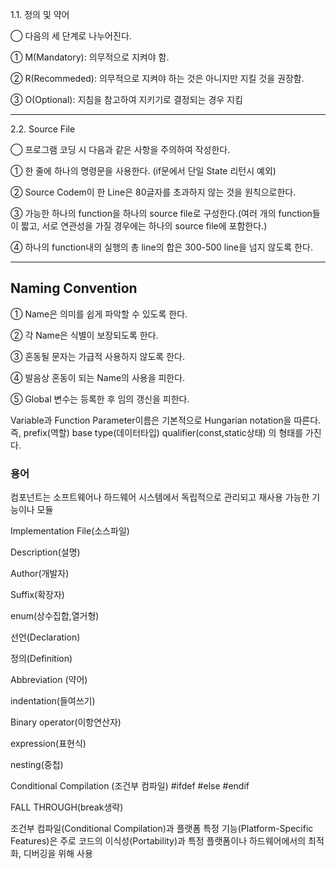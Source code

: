 1.1. 정의 및 약어

◯ 다음의 세 단계로 나누어진다. 

① M(Mandatory): 의무적으로 지켜야 함.

② R(Recommeded): 의무적으로 지켜야 하는 것은 아니지만 지킬 것을 권장함.

③ O(Optional): 지침을 참고하여 지키기로 결정되는 경우 지킴
***

2.2. Source File

◯ 프로그램 코딩 시 다음과 같은 사항을 주의하여 작성한다.

① 한 줄에 하나의 명령문을 사용한다. (if문에서 단일 State 리턴시 예외)
  
② Source Codem이 한 Line은 80글자를 초과하지 않는 것을 원칙으로한다.

③ 가능한 하나의 function을 하나의 source file로 구성한다.(여러 개의 function들이 짧고, 서로 연관성을 가질 경우에는 하나의 source file에 포함한다.)

④ 하나의 function내의 실행의 총 line의 합은 300-500 line을 넘지 않도록 한다.
***

## Naming Convention
① Name은 의미를 쉽게 파악할 수 있도록 한다.

② 각 Name은 식별이 보장되도록 한다.

③ 혼동될 문자는 가급적 사용하지 않도록 한다.

④ 발음상 혼동이 되는 Name의 사용을 피한다.

⑤ Global 변수는 등록한 후 임의 갱신을 피한다.

Variable과 Function Parameter이름은 기본적으로 Hungarian notation을 따른다. 즉, prefix(역할) base type(데이터타입) qualifier(const,static상태) 의 형태를 가진다.


### 용어
컴포넌트는 소프트웨어나 하드웨어 시스템에서 독립적으로 관리되고 재사용 가능한 기능이나 모듈

Implementation File(소스파일)

Description(설명) 

Author(개발자)

Suffix(확장자)

enum(상수집합,열거형)

선언(Declaration)	

정의(Definition)

Abbreviation (약어)

indentation(들여쓰기)

Binary operator(이항연산자)

expression(표현식)

 nesting(중첩)

Conditional Compilation (조건부 컴파일) #ifdef #else #endif

FALL THROUGH(break생략)

조건부 컴파일(Conditional Compilation)과 플랫폼 특정 기능(Platform-Specific Features)은 주로 코드의 이식성(Portability)과 특정 플랫폼이나 하드웨어에서의 최적화, 디버깅을 위해 사용
